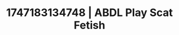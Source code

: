 ---
categories:
- Erotic vulnerability
- Gangbang fantasy
- Ethereal kink
- Hentai
- Public flashing
image: /assets/images/1747183134748.jpg
layout: post
seo:
  description: Featured content with exclusive ABDL Play, Scat Fetish. HD images available.
  keywords: ABDL Play, Scat Fetish
  og_image: /assets/images/1747183134748.jpg
  schema_type: VisualArtwork
tags:
- ABDL Play
- Scat Fetish
- '#1747183134748'
title: 1747183134748 | ABDL Play Scat Fetish
---